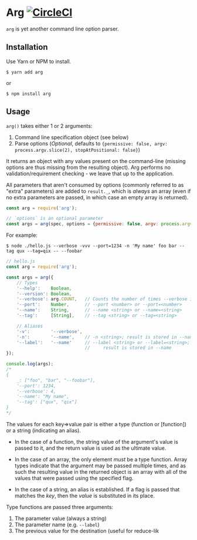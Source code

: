 # Arg [![CircleCI](https://circleci.com/gh/zeit/arg.svg?style=svg)](https://circleci.com/gh/zeit/arg)

`arg` is yet another command line option parser.

## Installation

Use Yarn or NPM to install.

```console
$ yarn add arg
```

or

```console
$ npm install arg
```

## Usage

`arg()` takes either 1 or 2 arguments:

1. Command line specification object (see below)
2. Parse options (_Optional_, defaults to `{permissive: false, argv: process.argv.slice(2), stopAtPositional: false}`)

It returns an object with any values present on the command-line (missing options are thus
missing from the resulting object). Arg performs no validation/requirement checking - we
leave that up to the application.

All parameters that aren't consumed by options (commonly referred to as "extra" parameters)
are added to `result._`, which is _always_ an array (even if no extra parameters are passed,
in which case an empty array is returned).

```javascript
const arg = require('arg');

// `options` is an optional parameter
const args = arg(spec, options = {permissive: false, argv: process.argv.slice(2)});
```

For example:

```console
$ node ./hello.js --verbose -vvv --port=1234 -n 'My name' foo bar --tag qux --tag=qix -- --foobar
```

```javascript
// hello.js
const arg = require('arg');

const args = arg({
	// Types
	'--help':    Boolean,
	'--version': Boolean,
	'--verbose': arg.COUNT,   // Counts the number of times --verbose is passed
	'--port':    Number,      // --port <number> or --port=<number>
	'--name':    String,      // --name <string> or --name=<string>
	'--tag':     [String],    // --tag <string> or --tag=<string>

	// Aliases
	'-v':        '--verbose',
	'-n':        '--name',    // -n <string>; result is stored in --name
	'--label':   '--name'     // --label <string> or --label=<string>;
	                          //     result is stored in --name
});

console.log(args);
/*
{
	_: ["foo", "bar", "--foobar"],
	'--port': 1234,
	'--verbose': 4,
	'--name': "My name",
	'--tag': ["qux", "qix"]
}
*/
```

The values for each key=&gt;value pair is either a type (function or [function]) or a string (indicating an alias).

- In the case of a function, the string value of the argument's value is passed to it,
  and the return value is used as the ultimate value.

- In the case of an array, the only element _must_ be a type function. Array types indicate
  that the argument may be passed multiple times, and as such the resulting value in the returned
  object is an array with all of the values that were passed using the specified flag.

- In the case of a string, an alias is established. If a flag is passed that matches the _key_,
  then the _value_ is substituted in its place.

Type functions are passed three arguments:

1. The parameter value (always a string)
2. The parameter name (e.g. `--label`)
3. The previous value for the destination (useful for reduce-lik